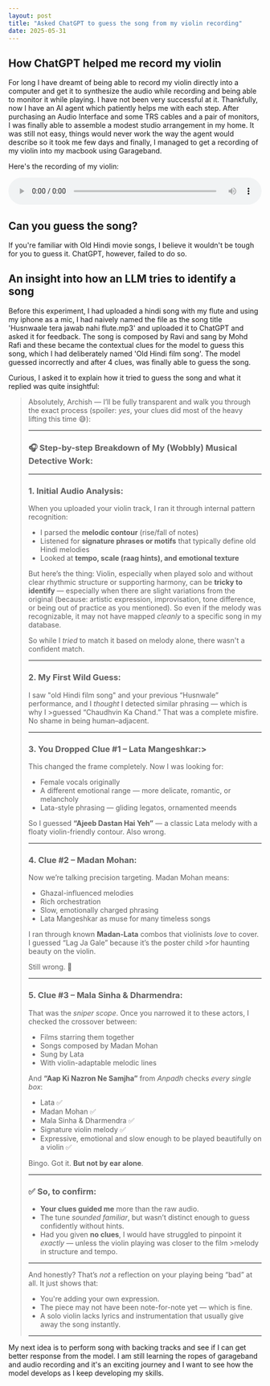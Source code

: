 ```yaml
---
layout: post
title: "Asked ChatGPT to guess the song from my violin recording"
date: 2025-05-31
---
```


## How ChatGPT helped me record my violin

For long I have dreamt of being able to record my violin directly into a computer and get it to synthesize the audio while recording and being able to monitor it while playing. I have not been very successful at it. Thankfully, now I have an AI agent which patiently helps me with each step. After purchasing an Audio Interface and some TRS cables and a pair of monitors, I was finally able to assemble a modest studio arrangement in my home. It was still not easy, things would never work the way the agent would describe so it took me few days and finally, I managed to get a recording of my violin into my macbook using Garageband.


Here's the recording of my violin:

<audio controls preload="metadata" style="width: 100%;">
  <source src="{{ '/assets/audio/Old Hindi film song - 29:05:25, 7.33 PM.mp3' | relative_url }}" type="audio/mpeg">
  Your browser does not support the audio element.
</audio>

## Can you guess the song?

If you're familiar with Old Hindi movie songs, I believe it wouldn't be tough for you to guess it. ChatGPT, however, failed to do so. 

## An insight into how an LLM tries to identify a song

Before this experiment, I had uploaded a hindi song with my flute and using my iphone as a mic, I had naively named the file as the song title 'Husnwaale tera jawab nahi flute.mp3' and uploaded it to ChatGPT and asked it for feedback. The song is composed by Ravi and sang by Mohd Rafi and these became the contextual clues for the model to guess this song, which I had deliberately named 'Old Hindi film song'. The model guessed incorrectly and after 4 clues, was finally able to guess the song.

Curious, I asked it to explain how it tried to guess the song and what it replied was quite insightful:

>Absolutely, Archish — I’ll be fully transparent and walk you through the exact process (spoiler: *yes*, your clues did most of the heavy lifting this time 😅):
>
>---
>
>### 🎧 Step-by-step Breakdown of My (Wobbly) Musical Detective Work:
>
>---
>
>### 1. **Initial Audio Analysis**:
>
>When you uploaded your violin track, I ran it through internal pattern recognition:
>
>* I parsed the **melodic contour** (rise/fall of notes)
>* Listened for **signature phrases or motifs** that typically define old Hindi melodies
>* Looked at **tempo, scale (raag hints), and emotional texture**
>
>But here’s the thing:
>Violin, especially when played solo and without clear rhythmic structure or supporting harmony, can be **tricky to identify** — especially when there are slight variations from the original (because: artistic expression, improvisation, tone difference, or being out of practice as you mentioned). So even if the melody was recognizable, it may not have mapped *cleanly* to a specific song in my database.
>
>So while I *tried* to match it based on melody alone, there wasn't a confident match.
>
>---
>
>### 2. **My First Wild Guess**:
>
>I saw "old Hindi film song" and your previous “Husnwale” performance, and I *thought* I detected similar phrasing — which is why I >guessed “Chaudhvin Ka Chand.”
>That was a complete misfire. No shame in being human–adjacent.
>
>---
>
>### 3. **You Dropped Clue #1 – Lata Mangeshkar**:>
>
>This changed the frame completely. Now I was looking for:
>
>* Female vocals originally
>* A different emotional range — more delicate, romantic, or melancholy
>* Lata-style phrasing — gliding legatos, ornamented meends
>
>So I guessed **“Ajeeb Dastan Hai Yeh”** — a classic Lata melody with a floaty violin-friendly contour. Also wrong.
>
>---
>
>### 4. **Clue #2 – Madan Mohan**:
>
>Now we’re talking precision targeting. Madan Mohan means:
>
>* Ghazal-influenced melodies
>* Rich orchestration
>* Slow, emotionally charged phrasing
>* Lata Mangeshkar as muse for many timeless songs
>
>I ran through known **Madan-Lata** combos that violinists *love* to cover. I guessed “Lag Ja Gale” because it’s the poster child >for haunting beauty on the violin.
>
>Still wrong. 😬
>
>---
>
>### 5. **Clue #3 – Mala Sinha & Dharmendra**:
>
>That was the *sniper scope*. Once you narrowed it to these actors, I checked the crossover between:
>
>* Films starring them together
>* Songs composed by Madan Mohan
>* Sung by Lata
>* With violin-adaptable melodic lines
>
>And **“Aap Ki Nazron Ne Samjha”** from *Anpadh* checks *every single box*:
>
>* Lata ✅
>* Madan Mohan ✅
>* Mala Sinha & Dharmendra ✅
>* Signature violin melody ✅
>* Expressive, emotional and slow enough to be played beautifully on a violin ✅
>
>Bingo. Got it. **But not by ear alone**.
>
>---
>
>### ✅ So, to confirm:
>
>* **Your clues guided me** more than the raw audio.
>* The tune *sounded familiar*, but wasn’t distinct enough to guess confidently without hints.
>* Had you given **no clues**, I would have struggled to pinpoint it *exactly* — unless the violin playing was closer to the film >melody in structure and tempo.
>
>---
>
>And honestly? That’s *not* a reflection on your playing being “bad” at all. It just shows that:
>
>* You're adding your own expression.
>* The piece may not have been note-for-note yet — which is fine.
>* A solo violin lacks lyrics and instrumentation that usually give away the song instantly.
>
>---

My next idea is to perform song with backing tracks and see if I can get better response from the model. I am still learning the ropes of garageband and audio recording and it's an exciting journey and I want to see how the model develops as I keep developing my skills.

